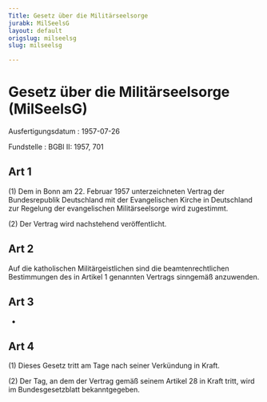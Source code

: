 ```yaml
---
Title: Gesetz über die Militärseelsorge
jurabk: MilSeelsG
layout: default
origslug: milseelsg
slug: milseelsg

---
```


# Gesetz über die Militärseelsorge (MilSeelsG)

Ausfertigungsdatum
:   1957-07-26

Fundstelle
:   BGBl II: 1957, 701

## Art 1

(1) Dem in Bonn am 22. Februar 1957 unterzeichneten Vertrag der
Bundesrepublik Deutschland mit der Evangelischen Kirche in Deutschland
zur Regelung der evangelischen Militärseelsorge wird zugestimmt.

(2) Der Vertrag wird nachstehend veröffentlicht.

## Art 2

Auf die katholischen Militärgeistlichen sind die beamtenrechtlichen
Bestimmungen des in Artikel 1 genannten Vertrags sinngemäß anzuwenden.

## Art 3

-

## Art 4

(1) Dieses Gesetz tritt am Tage nach seiner Verkündung in Kraft.

(2) Der Tag, an dem der Vertrag gemäß seinem Artikel 28 in Kraft
tritt, wird im Bundesgesetzblatt bekanntgegeben.

